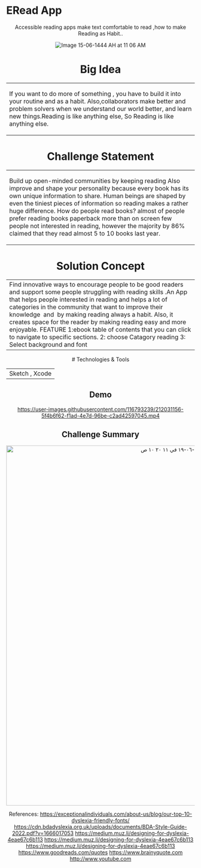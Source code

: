 # ERead App
<p ></h3> <center>  Accessible reading apps make text comfortable to read ,how to make  Reading as Habit.. </p></h3> 

![Image 15-06-1444 AH at 11 06 AM](https://user-images.githubusercontent.com/116719308/212011842-b4a29804-51a5-4c71-88e9-a3b746f3c465.jpg)

# Big Idea
<table>
<tr>
<td>

If you want to do more of something , you have to build it into your routine and as a habit. 
Also,collaborators make better and problem solvers when  we understand our world  better, and learn new things.Reading is like anything else,
So  Reading is like anything else.

</td>
</tr>
</table>


# Challenge Statement
<table>
<tr>
<td>

  Build up open-minded communities by keeping reading
Also improve and shape your personality because every book has its own unique information to share.
Human beings are shaped by even the tiniest pieces of information so reading makes a rather huge difference.
How do people read books? 
almost of people prefer reading books paperback
more than on screen
few people not interested in reading, however the majority by 86%
claimed  that they  read almost 5 to 10 books last year.
</td>
</tr>
</table>


# Solution Concept
<table>
<tr>
<td>
Find innovative ways to encourage people to be good readers and support some people struggling with reading skills
.An App that helps people interested in reading and helps a lot of categories in the community that want to improve 
their knowledge  and  by making reading always a habit. Also, it creates space for the reader by making reading easy and more enjoyable.
FEATURE
1:ebook table of contents that you can click to navigate to specific sections.
2:  choose Catagory reading
3: Select  background and font
</td>
</tr>
</table>
# Technologies & Tools
<table>
<tr>
<td>
Sketch , Xcode 
</td>
</tr>
</table>

## Demo


https://user-images.githubusercontent.com/116793239/212031156-5f4b6f62-f1ad-4e7d-96be-c2ad42597045.mp4


## Challenge Summary 



<img width="959" alt="‏لقطة الشاشة ١٤٤٤-٠٦-١٩ في ١١ ٢٠ ١٠ ص" src="https://user-images.githubusercontent.com/116793239/212031241-0002aab5-a869-46f6-adce-91626bd71094.png">


References:
https://exceptionalindividuals.com/about-us/blog/our-top-10-dyslexia-friendly-fonts/
https://cdn.bdadyslexia.org.uk/uploads/documents/BDA-Style-Guide-2022.pdf?v=1666017053
https://medium.muz.li/designing-for-dyslexia-4eae67c6b113
https://medium.muz.li/designing-for-dyslexia-4eae67c6b113
https://medium.muz.li/designing-for-dyslexia-4eae67c6b113
https://www.goodreads.com/quotes
https://www.brainyquote.com
http://www.youtube.com









